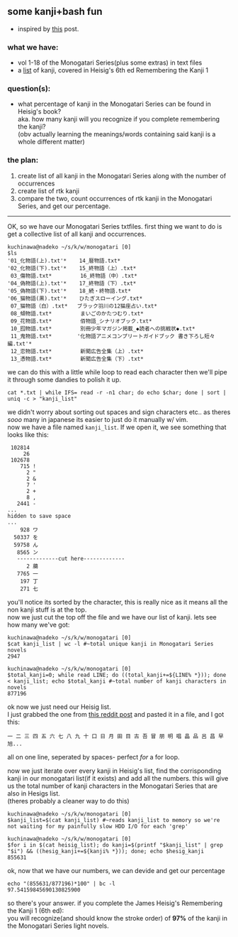 ## some kanji+bash fun
 - inspired by [this](https://hackernoon.com/learning-languages-very-quickly-with-the-help-of-some-very-basic-data-science-cdbf95288333) post.

### what we have:
 - vol 1-18 of the Monogatari Series(plus some extras) in text files
 - a [list](https://www.reddit.com/r/LearnJapanese/comments/1a126a/all_2200_kanji_from_heisigs_remembering_the_kanji/) of kanji, covered in Heisig's 6th ed Remembering the Kanji 1
	
### question(s):
 - what percentage of kanji in the Monogatari Series can be found in Heisig's book?
 <br>aka. how many kanji will you recognize if you complete remembering the kanji?
 <br>(obv actually learning the meanings/words containing said kanji is a whole different matter)
	
### the plan:
 1. create list of all kanji in the Monogatari Series along with the number of occurrences
 2. create list of rtk kanji
 3. compare the two, count occurrences of rtk kanji in the Monogatari Series, and get our percentage.
<hr>

	
OK, so we have our Monogatari Series txtfiles. first thing we want to do is get a collective list of all kanji and occurrences.
```
kuchinawa@nadeko ~/s/k/w/monogatari [0]
$ls
'01_化物語(上).txt'*    14_暦物語.txt*
'02_化物語(下).txt'*    15_終物語（上）.txt*
 03_傷物語.txt*         16_終物語（中）.txt*
'04_偽物語(上).txt'*    17_終物語（下）.txt*
'05_偽物語(下).txt'*    18_続・終物語.txt*
'06_猫物語(黒).txt'*    ひたぎスローイング.txt*
 07_猫物語（白）.txt*   ブラック羽川の12猫座占い.txt*
 08_傾物語.txt*         まいごのかたつむり.txt*
 09_花物語.txt*         佰物語_シナリオブック.txt*
 10_囮物語.txt*         別冊少年マガジン掲載_◆読者への挑戦状◆.txt*
 11_鬼物語.txt*        '化物語アニメコンプリートガイドブック 書き下ろし短々編.txt'*
 12_恋物語.txt*         新聞広告全集（上）.txt*
 13_憑物語.txt*         新聞広告全集（下）.txt*
 ```
 
 
 
we can do this with a little while loop to read each character then we'll pipe it through some dandies to polish it up.
```
cat *.txt | while IFS= read -r -n1 char; do echo $char; done | sort | uniq -c > "kanji_list"
```



we didn't worry about sorting out spaces and sign characters etc.. as theres _sooo_ many in japanese its easier to just do it manually w/ vim.
<br>now we have a file named `kanji_list`. If we open it, we see something that looks like this:
```
 102814
     26 ﻿
 102678
    715 !
      2 "
      2 &
      7 '
      2 +
      8 ,
   2441 -
...
hidden to save space
...
    928 ワ
  50337 を
  59758 ん
   8565 ン
   -------------cut here-------------
      2 﨟
   7765 一
    197 丁
    271 七
```

you'll notice its sorted by the character, this is really nice as it means all the non kanji stuff is at the top.
<br>now we just cut the top off the file and we have our list of kanji. lets see how many we've got:
```
kuchinawa@nadeko ~/s/k/w/monogatari [0]
$cat kanji_list | wc -l #~total unique kanji in Monogatari Series novels
2947

kuchinawa@nadeko ~/s/k/w/monogatari [0]
$total_kanji=0; while read LINE; do ((total_kanji+=${LINE% *})); done < kanji_list; echo $total_kanji #~total number of kanji characters in novels
877196
```



ok now we just need our Heisig list.
<br>I just grabbed the one from [this reddit post](https://www.reddit.com/r/LearnJapanese/comments/1a126a/all_2200_kanji_from_heisigs_remembering_the_kanji/) and pasted it in a file, and I got this:
```
一 二 三 四 五 六 七 八 九 十 口 日 月 田 目 古 吾 冒 朋 明 唱 晶 品 呂 昌 早 旭...
```

all on one line, seperated by spaces- perfect _for_ a for loop.

now we just iterate over every kanji in Heisig's list, find the corrisponding kanji in our monogatari list(if it exists) and add all the numbers. this will give us the total number of kanji characters in the Monogatari Series that are also in Hesigs list.
<br>(theres probably a cleaner way to do this)
```
kuchinawa@nadeko ~/s/k/w/monogatari [0]
$kanji_list=$(cat kanji_list) #~reads kanji_list to memory so we're not waiting for my painfully slow HDD I/O for each 'grep'

kuchinawa@nadeko ~/s/k/w/monogatari [0]
$for i in $(cat heisig_list); do kanji=$(printf "$kanji_list" | grep "$i") && ((hesig_kanji+=${kanji% *})); done; echo $hesig_kanji
855631
```



ok, now that we have our numbers, we can devide and get our percentage
```
echo "(855631/877196)*100" | bc -l
97.54159845690130825900
```


so there's your answer. if you complete the James Heisig's Remembering the Kanji 1 (6th ed):
<br>you will recognize(and should know the stroke order) of **97%** of the kanji in the Monogatari Series light novels.
